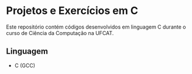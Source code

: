 # Projetos e Exercícios em C

Este repositório contém códigos desenvolvidos em linguagem C durante o curso de Ciência da Computação na UFCAT.

## Linguagem

- C (GCC)
